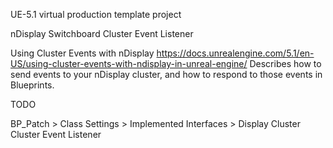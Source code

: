 UE-5.1 virtual production template project

nDisplay
Switchboard
Cluster Event Listener

Using Cluster Events with nDisplay
https://docs.unrealengine.com/5.1/en-US/using-cluster-events-with-ndisplay-in-unreal-engine/
Describes how to send events to your nDisplay cluster, and how to respond to those events in Blueprints.

TODO

BP_Patch > Class Settings > Implemented Interfaces > Display Cluster Cluster Event Listener

